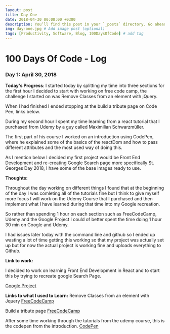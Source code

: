 ```yaml
---
layout: post
title: Day One
date: 2018-04-30 00:00:00 +0300
description: You’ll find this post in your `_posts` directory. Go ahead and edit it and re-build the site to see your changes. # Add post description (optional)
img: day-one.jpg # Add image post (optional)
tags: [Productivity, Software, Blog, 100DaysOfCode] # add tag
---
```

# 100 Days Of Code - Log

### Day 1: April 30, 2018 


**Today's Progress**: 
I started today by splitting my time into three sections for the first hour I decided to start with working on free code camp, the challenge I started on was Remove Classes from an element with jQuery. 

When I had finished I ended stopping at the build a tribute page on Code Pen, links below.

During my second hour I spent my time learning from a react tutorial that I purchased from Udemy by a guy called Maximilian Schwarzmüller.

The first part of his course I worked on an introduction using CodePen, where he explained some of the basics of the reactDom and how to pass different attributes and the most used way of doing this.

As I mention below I decided my first project would be Front End Development and re-creating Google Search page more specifically St. Georges Day 2018, I have some of the base images ready to use.

**Thoughts:** 

Throughout the day working on different things I found that at the beginning of the day I was comleting all of the tutorials fine but I think to give myself more focus I will work on the Udemy Course that I purchased and then implement what I have learned during that time into my Google recreation.

So rather than spending 1 hour on each section such as FreeCodeCamp, Udemy and the Google Project I could of better spent the time doing 1 hour 30 min on Google and Udemy.

I had issues later today with the command line and github so I ended up wasting a lot of time getting this working so that my project was actually set up but for now the actual project is working fine and uploads everything to Github.

**Link to work:** 

I decided to work on learning Front End Development in React and to start this by trying to recreate google Search Page.

[Google Project](https://github.com/NathanScott85/google)

**Links to what I used to Learn:** 
Remove Classes from an element with Jquery
[FreeCodeCamp](https://www.freecodecamp.org/challenges/remove-classes-from-an-element-with-jquery)

Build a tribute page
[FreeCodeCamp](https://www.freecodecamp.org/challenges/build-a-tribute-page)

After some time working through the tutorials from the udemy course, this is the codepen from the introduction.
[CodePen](https://codepen.io/nathanscott/pen/xjqZKb)



